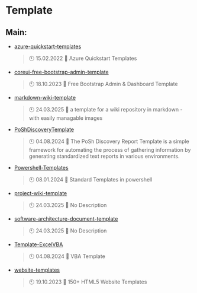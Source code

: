 # Template

## Main:
- [azure-quickstart-templates](https://github.com/Thamielis/azure-quickstart-templates)
	> :clock10: 15.02.2022
	> :memo: Azure Quickstart Templates
- [coreui-free-bootstrap-admin-template](https://github.com/Thamielis/coreui-free-bootstrap-admin-template)
	> :clock10: 18.10.2023
	> :memo: Free Bootstrap Admin & Dashboard Template 
- [markdown-wiki-template](https://github.com/Thamielis/markdown-wiki-template)
	> :clock10: 24.03.2025
	> :memo: a template for a wiki repository in markdown - with easily managable images
- [PoShDiscoveryTemplate](https://github.com/Thamielis/PoShDiscoveryTemplate)
	> :clock10: 04.08.2024
	> :memo: The PoSh Discovery Report Template is a simple framework for automating the process of gathering information by generating standardized text reports in various environments.
- [Powershell-Templates](https://github.com/Thamielis/Powershell-Templates)
	> :clock10: 08.01.2024
	> :memo: Standard Templates in powershell
- [project-wiki-template](https://github.com/Thamielis/project-wiki-template)
	> :clock10: 24.03.2025
	> :memo: No Description
- [software-architecture-document-template](https://github.com/Thamielis/software-architecture-document-template)
	> :clock10: 24.03.2025
	> :memo: No Description
- [Template-ExcelVBA](https://github.com/Thamielis/Template-ExcelVBA)
	> :clock10: 04.08.2024
	> :memo: VBA Template
- [website-templates](https://github.com/Thamielis/website-templates)
	> :clock10: 19.10.2023
	> :memo: 150+ HTML5 Website Templates

